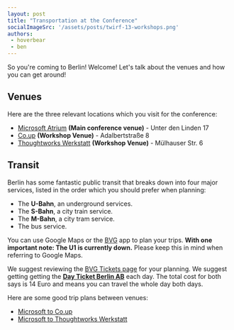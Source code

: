 ```yaml
---
layout: post
title: "Transportation at the Conference"
socialImageSrc: '/assets/posts/twirf-13-workshops.png'
authors:
 - hoverbear
 - ben
---
```


So you're coming to Berlin! Welcome! Let's talk about the venues and how you can get around!

## Venues

Here are the three relevant locations which you visit for the conference:

* [Microsoft Atrium](https://www.google.de/maps/place/Microsoft+Berlin/@52.5168302,13.3884131,17z/data=!3m1!4b1!4m5!3m4!1s0x47a851db450c485b:0x515d86e5ad24fd36!8m2!3d52.5168302!4d13.3906071?hl=en) **(Main conference venue)** - Unter den Linden 17
* [Co.up](https://www.google.de/maps/place/co.up/@52.5003298,13.4175924,17z/data=!3m1!4b1!4m5!3m4!1s0x47a84e337e23d413:0x2cfd69e5a9f68f1a!8m2!3d52.5003298!4d13.4197864?hl=en) **(Workshop Venue)** - Adalbertstraße 8
* [Thoughtworks Werkstatt](https://www.google.com/maps/place/ThoughtWorks+Werkstatt+Berlin/@52.5327926,13.4174772,17z/data=!3m1!4b1!4m5!3m4!1s0x47a84e037a344cfb:0x23a04da22c7d1308!8m2!3d52.5327926!4d13.4196712?hl=en) **(Workshop Venue)** - Mülhauser Str. 6

## Transit

Berlin has some fantastic public transit that breaks down into four major services, listed in the order which you should prefer when planning:

* The **U-Bahn**, an underground services.
* The **S-Bahn**, a city train service.
* The **M-Bahn**, a city tram service.
* The bus service.

You can use Google Maps or the [BVG](http://www.bvg.de/de/Fahrinfo/Jederzeit-mobil) app to plan your trips. **With one important note: The U1 is currently down.** Please keep this in mind when referring to Google Maps.

We suggest reviewing the [BVG Tickets page](https://shop.bvg.de/index.php/tickets) for your planning. We suggest getting getting the [**Day Ticket Berlin AB**](https://shop.bvg.de/index.php/product/235/show/0/0/0/0/buy) each day. The total cost for both says is 14 Euro and means you can travel the whole day both days.

Here are some good trip plans between venues:

* [Microsoft to Co.up](https://www.google.de/maps/dir/Microsoft+Berlin,+Unter+den+Linden,+Berlin/co.up,+Adalbertstra%C3%9Fe+8,+10999+Berlin/@52.510548,13.3859172,14z/am=t/data=!3m1!4b1!4m19!4m18!1m5!1m1!1s0x47a851db450c485b:0x515d86e5ad24fd36!2m2!1d13.3906071!2d52.5168302!1m5!1m1!1s0x47a84e337e23d413:0x2cfd69e5a9f68f1a!2m2!1d13.4197864!2d52.5003298!2m3!6e1!7e2!8j1474198200!3e3!5i3?hl=en)
* [Microsoft to Thoughtworks Werkstatt](https://www.google.de/maps/dir/52.5187052,13.3884793/ThoughtWorks+Werkstatt+Berlin,+M%C3%BClhauser+Stra%C3%9Fe,+Berlin/@52.5250267,13.3952139,15z/am=t/data=!3m1!4b1!4m12!4m11!1m0!1m5!1m1!1s0x47a84e037a344cfb:0x23a04da22c7d1308!2m2!1d13.4196712!2d52.5327926!2m2!7e2!8j1474198200!3e3?hl=en)
